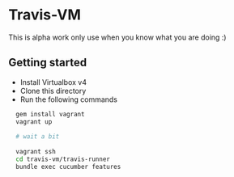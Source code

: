 # Travis-VM

This is alpha work only use when you know what you are doing :)

## Getting started

* Install Virtualbox v4
* Clone this directory
* Run the following commands

```bash
  gem install vagrant  
  vagrant up
    
  # wait a bit
    
  vagrant ssh  
  cd travis-vm/travis-runner  
  bundle exec cucumber features
```